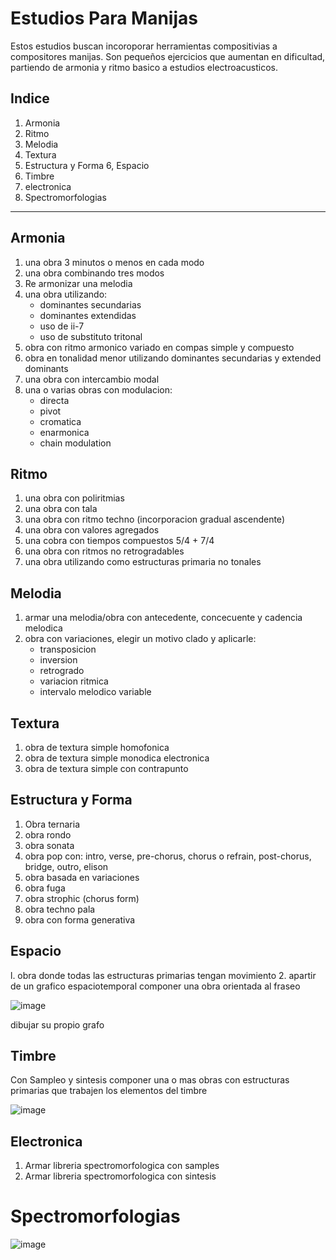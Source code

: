 # Estudios Para Manijas

Estos estudios buscan incoroporar herramientas compositivias a compositores manijas.
Son pequeños ejercicios que aumentan en dificultad, partiendo de armonia y ritmo basico a estudios electroacusticos.

## Indice
1. Armonia
2. Ritmo
3. Melodia
4. Textura
5. Estructura y Forma
6, Espacio
7. Timbre
8. electronica
9. Spectromorfologias

---

## Armonia
1. una obra 3 minutos o menos en cada modo
2. una obra combinando tres modos
3. Re armonizar una melodia
4. una obra utilizando:
    * dominantes secundarias
    * dominantes extendidas
    * uso de ii-7
    * uso de substituto tritonal
5. obra con ritmo armonico variado en compas simple y compuesto
6. obra en tonalidad menor utilizando dominantes secundarias y extended dominants
7. una obra con intercambio modal
8. una o varias obras con modulacion:
    * directa
    * pivot
    * cromatica
    * enarmonica
    * chain modulation

## Ritmo
1. una obra con poliritmias
2. una obra con tala
3. una obra con ritmo techno (incorporacion gradual ascendente)
4. una obra con valores agregados
5. una cobra con tiempos compuestos 5/4 + 7/4
6. una obra con ritmos no retrogradables
7. una obra utilizando como estructuras primaria no tonales

## Melodia
1. armar una melodia/obra con antecedente, concecuente y cadencia melodica
2. obra con variaciones, elegir un motivo clado y aplicarle:
     * transposicion
     * inversion
     * retrogrado
     * variacion ritmica
     * intervalo melodico variable

## Textura
1. obra de textura simple homofonica
2. obra de textura simple monodica electronica
3. obra de textura simple con contrapunto
 
## Estructura y Forma
1. Obra ternaria
2. obra rondo
3. obra sonata
4. obra pop con: intro, verse, pre-chorus, chorus o refrain, post-chorus, bridge, outro, elison
5. obra basada en variaciones
6. obra fuga
7. obra strophic (chorus form)
8. obra techno pala
9. obra con forma generativa

## Espacio
l. obra donde todas las estructuras primarias tengan movimiento
2. apartir de un grafico espaciotemporal componer una obra orientada al fraseo

![image](https://user-images.githubusercontent.com/36687486/126875838-d20b3fc4-3aac-46a6-b8ee-f1e552225ad7.png)

dibujar su propio grafo

## Timbre

Con Sampleo y sintesis componer una o mas obras con estructuras primarias que trabajen los elementos del timbre

![image](https://user-images.githubusercontent.com/36687486/126877016-94aa38e4-e67d-4272-9010-dccc98da0a31.png)


## Electronica
1) Armar libreria spectromorfologica con samples
2) Armar libreria spectromorfologica con sintesis


# Spectromorfologias

![image](https://user-images.githubusercontent.com/36687486/126877461-20bc7ca1-846b-4aca-a973-5bf1a319e1a1.png)


